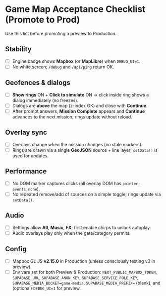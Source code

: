 # Game Map Acceptance Checklist (Promote to Prod)

Use this list before promoting a preview to Production.

## Stability
- [ ] Engine badge shows **Mapbox** (or **MapLibre**) when `DEBUG_UI=1`.
- [ ] No white screen; `/debug` and `/api/ping` return OK.

## Geofences & dialogs
- [ ] **Show rings** ON + **Click to simulate** ON → click inside ring shows a dialog immediately (no freezes).
- [ ] Dialogs are **above** the map (z-index OK) and close with **Continue**.
- [ ] After prompt answers, **Mission Complete** appears and **Continue** advances to the next mission; rings update without reload.

## Overlay sync
- [ ] Overlays change when the mission changes (no stale markers).
- [ ] Rings are drawn via a single **GeoJSON** source + line layer; `setData()` is used for updates.

## Performance
- [ ] No DOM marker captures clicks (all overlay DOM has `pointer-events:none`).
- [ ] No repeated remove/add of sources on a simple toggle; rings update via `setData()`.

## Audio
- [ ] Settings allow **All**, **Music**, **FX**; first enable chirps to unlock autoplay.
- [ ] Audio overlays play only when the gate/category permits.

## Config
- [ ] Mapbox GL JS **v2.15.0** in Production (unless consciously testing v3 in preview).
- [ ] Env vars set for both Preview & Production: `NEXT_PUBLIC_MAPBOX_TOKEN`, `SUPABASE_URL`, `SUPABASE_ANON_KEY`, `SUPABASE_SERVICE_ROLE_KEY`, `SUPABASE_MEDIA_BUCKET=game-media`, `SUPABASE_MEDIA_PREFIX=` (blank), and (optional) `DEBUG_UI=1` for preview.
